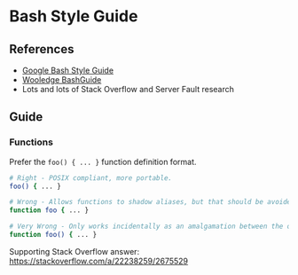 # Bash Style Guide

## References

- [Google Bash Style Guide](https://google.github.io/styleguide/shellguide.html)
- [Wooledge BashGuide](http://mywiki.wooledge.org/BashGuide)
- Lots and lots of Stack Overflow and Server Fault research

## Guide

### Functions

Prefer the `foo() { ... }` function definition format.

```bash
# Right - POSIX compliant, more portable.
foo() { ... }

# Wrong - Allows functions to shadow aliases, but that should be avoided anyways
function foo { ... }

# Very Wrong - Only works incidentally as an amalgamation between the other two.
function foo() { ... }
```

Supporting Stack Overflow answer: <https://stackoverflow.com/a/22238259/2675529>
